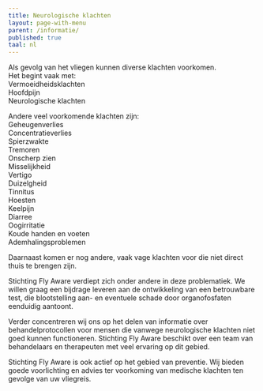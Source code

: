 ```yaml
---
title: Neurologische klachten
layout: page-with-menu
parent: /informatie/
published: true
taal: nl
---
```


Als gevolg van het vliegen kunnen diverse klachten voorkomen.  
Het begint vaak met:  
 Vermoeidheidsklachten  
 Hoofdpijn  
 Neurologische klachten  

Andere veel voorkomende klachten zijn:  
 Geheugenverlies  
 Concentratieverlies  
 Spierzwakte  
 Tremoren  
 Onscherp zien  
 Misselijkheid  
 Vertigo  
 Duizelgheid  
 Tinnitus  
 Hoesten  
 Keelpijn  
 Diarree  
 Oogirritatie  
 Koude handen en voeten  
 Ademhalingsproblemen  

Daarnaast komen er nog andere, vaak vage klachten voor die niet direct thuis te brengen zijn.

Stichting Fly Aware verdiept zich onder andere in deze problematiek. We willen graag een bijdrage leveren aan de ontwikkeling van een betrouwbare test, die blootstelling aan- en eventuele schade door organofosfaten eenduidig aantoont. 

Verder concentreren wij ons op het delen van informatie over behandelprotocollen voor mensen  die vanwege neurologische klachten niet goed kunnen functioneren. Stichting Fly Aware beschikt over een team van behandelaars en therapeuten met veel ervaring op dit gebied. 

Stichting Fly Aware is ook actief op het gebied van preventie. Wij bieden  goede voorlichting en advies ter voorkoming van medische klachten ten gevolge van uw vliegreis.
